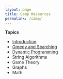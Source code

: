 ```yaml
---
layout: page
title: Camp Resources
permalink: /camp/
---
```

**Topics**
* [Introduction](/introduction-to-cp)
* [Greedy and Searching](/greedy-and-searching)
* [Dynamic Programming](/dynamic-programming)
* String Algorithms
* Game Theory
* Graphs
* Math
